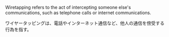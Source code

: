 
Wiretapping refers to the act of intercepting someone else's communications, such as telephone calls or internet communications.

ワイヤータッピングは、電話やインターネット通信など、他人の通信を傍受する行為を指す。
